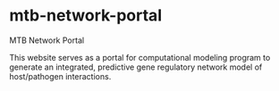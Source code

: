 mtb-network-portal
==================

MTB Network Portal

This website serves as a portal for computational modeling program to generate an integrated, predictive gene regulatory network model of host/pathogen interactions.
